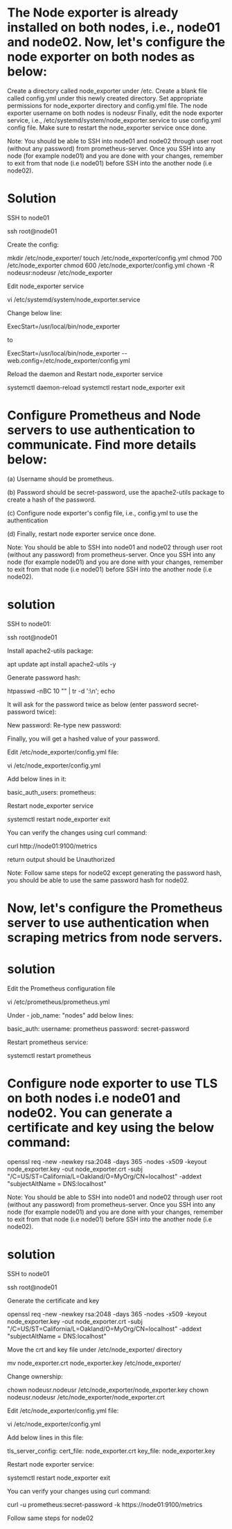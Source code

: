 # The Node exporter is already installed on both nodes, i.e., node01 and node02. Now, let's configure the node exporter on both nodes as below:


Create a directory called node_exporter under /etc.
Create a blank file called config.yml under this newly created directory.
Set appropriate permissions for node_exporter directory and config.yml file. The node exporter username on both nodes is nodeusr
Finally, edit the node exporter service, i.e., /etc/systemd/system/node_exporter.service to use config.yml config file.
Make sure to restart the node_exporter service once done.


Note: You should be able to SSH into node01 and node02 through user root (without any password) from prometheus-server. Once you SSH into any node (for example node01) and you are done with your changes, remember to exit from that node (i.e node01) before SSH into the another node (i.e node02).

# Solution

SSH to node01


ssh root@node01



Create the config:


mkdir /etc/node_exporter/
touch /etc/node_exporter/config.yml
chmod 700 /etc/node_exporter
chmod 600 /etc/node_exporter/config.yml
chown -R nodeusr:nodeusr /etc/node_exporter



Edit node_exporter service


vi /etc/systemd/system/node_exporter.service



Change below line:


ExecStart=/usr/local/bin/node_exporter


to

ExecStart=/usr/local/bin/node_exporter --web.config=/etc/node_exporter/config.yml



Reload the daemon and Restart node_exporter service


systemctl daemon-reload
systemctl restart node_exporter
exit



# Configure Prometheus and Node servers to use authentication to communicate. Find more details below:


  (a) Username should be prometheus.


  (b) Password should be secret-password, use the apache2-utils package to create a hash of the password.


  (c) Configure node exporter's config file, i.e., config.yml to use the authentication


  (d) Finally, restart node exporter service once done.



Note: You should be able to SSH into node01 and node02 through user root (without any password) from prometheus-server. Once you SSH into any node (for example node01) and you are done with your changes, remember to exit from that node (i.e node01) before SSH into the another node (i.e node02).

# solution

SSH to node01:


ssh root@node01



Install apache2-utils package:


apt update
apt install apache2-utils -y



Generate password hash:

htpasswd -nBC 10 "" | tr -d ':\n'; echo



It will ask for the password twice as below (enter password secret-password twice):


New password:
Re-type new password:



Finally, you will get a hashed value of your password.


Edit /etc/node_exporter/config.yml file:


vi /etc/node_exporter/config.yml



Add below lines in it:


basic_auth_users:
  prometheus: <hashed-password>



Restart node_exporter service


systemctl restart node_exporter
exit



You can verify the changes using curl command:

curl http://node01:9100/metrics



return output should be Unauthorized


Note: Follow same steps for node02 except generating the password hash, you should be able to use the same password hash for node02.



# Now, let's configure the Prometheus server to use authentication when scraping metrics from node servers.

# solution
Edit the Prometheus configuration file


vi /etc/prometheus/prometheus.yml



Under - job_name: "nodes" add below lines:


basic_auth:
  username: prometheus
  password: secret-password



Restart prometheus service:


systemctl restart prometheus

# Configure node exporter to use TLS on both nodes i.e node01 and node02. You can generate a certificate and key using the below command:

openssl req -new -newkey rsa:2048 -days 365 -nodes -x509 -keyout node_exporter.key -out node_exporter.crt -subj "/C=US/ST=California/L=Oakland/O=MyOrg/CN=localhost" -addext "subjectAltName = DNS:localhost"


Note: You should be able to SSH into node01 and node02 through user root (without any password) from prometheus-server. Once you SSH into any node (for example node01) and you are done with your changes, remember to exit from that node (i.e node01) before SSH into the another node (i.e node02).

# solution

SSH to node01


ssh root@node01

Generate the certificate and key


openssl req -new -newkey rsa:2048 -days 365 -nodes -x509 -keyout node_exporter.key -out node_exporter.crt -subj "/C=US/ST=California/L=Oakland/O=MyOrg/CN=localhost" -addext "subjectAltName = DNS:localhost"



Move the crt and key file under /etc/node_exporter/ directory

mv node_exporter.crt node_exporter.key /etc/node_exporter/



Change ownership:


chown nodeusr.nodeusr /etc/node_exporter/node_exporter.key
chown nodeusr.nodeusr /etc/node_exporter/node_exporter.crt



Edit /etc/node_exporter/config.yml file:


vi /etc/node_exporter/config.yml



Add below lines in this file:


tls_server_config:
  cert_file: node_exporter.crt
  key_file: node_exporter.key



Restart node exporter service:


systemctl restart node_exporter
exit



You can verify your changes using curl command:


curl -u prometheus:secret-password -k https://node01:9100/metrics



Follow same steps for node02